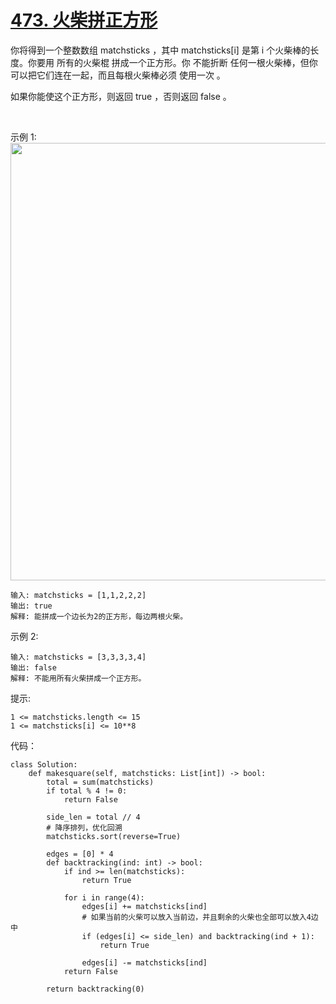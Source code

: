 # [473. 火柴拼正方形](https://leetcode.cn/problems/matchsticks-to-square/)

你将得到一个整数数组 matchsticks ，其中 matchsticks[i] 是第 i 个火柴棒的长度。你要用 所有的火柴棍 拼成一个正方形。你 不能折断 任何一根火柴棒，但你可以把它们连在一起，而且每根火柴棒必须 使用一次 。

如果你能使这个正方形，则返回 true ，否则返回 false 。

 

示例 1:
<img src="https://assets.leetcode.com/uploads/2021/04/09/matchsticks1-grid.jpg" width="700" />

```
输入: matchsticks = [1,1,2,2,2]
输出: true
解释: 能拼成一个边长为2的正方形，每边两根火柴。
```
示例 2:
```
输入: matchsticks = [3,3,3,3,4]
输出: false
解释: 不能用所有火柴拼成一个正方形。
```

提示:
```
1 <= matchsticks.length <= 15
1 <= matchsticks[i] <= 10**8
```

代码：
```python3
class Solution:
    def makesquare(self, matchsticks: List[int]) -> bool:
        total = sum(matchsticks)
        if total % 4 != 0:
            return False
        
        side_len = total // 4
        # 降序排列，优化回溯
        matchsticks.sort(reverse=True)

        edges = [0] * 4
        def backtracking(ind: int) -> bool:
            if ind >= len(matchsticks):
                return True
            
            for i in range(4):
                edges[i] += matchsticks[ind]
                # 如果当前的火柴可以放入当前边，并且剩余的火柴也全部可以放入4边中
                if (edges[i] <= side_len) and backtracking(ind + 1):
                    return True
                
                edges[i] -= matchsticks[ind]
            return False

        return backtracking(0)
```